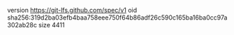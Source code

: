 version https://git-lfs.github.com/spec/v1
oid sha256:319d2ba03efb4baa758eee750f64b86adf26c590c165ba16ba0cc97a302ab28c
size 4411
